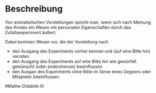 # Beschreibung
Von animalistischen Vorstellungen spricht man, wenn sich nach Meinung des Kindes ein Wesen mit personalen Eigenschaften durch das Zufallsexperiment äußert.

Dabei kommen Wesen vor, die der Vorstellung nach
- den Ausgang des Experiments vorher kennen und (auf eine Bitte hin) verraten
- den Ausgang des Experiments auf eine Bitte hin wie gewürfelt gewünscht (oder andersherum) beeinflussen 
- den Ausgan des Experiments ohne Bitte im Sinne eines Gegners oder Mitspieler beeinflussen.

#Mathe-Didaktik-III 


